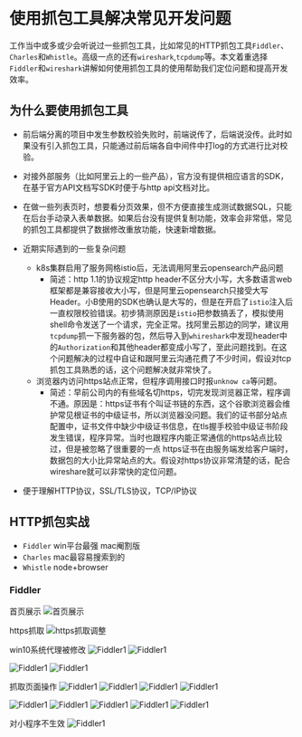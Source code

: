 # 使用抓包工具解决常见开发问题

工作当中或多或少会听说过一些抓包工具，比如常见的HTTP抓包工具`Fiddler`、`Charles`和`Whistle`。高级一点的还有`wireshark`,`tcpdump`等。本文着重选择`Fiddler`和`wireshark`讲解如何使用抓包工具的使用帮助我们定位问题和提高开发效率。

## 为什么要使用抓包工具

- 前后端分离的项目中发生参数校验失败时，前端说传了，后端说没传。此时如果没有引入抓包工具，只能通过前后端各自中间件中打log的方式进行比对校验。

- 对接外部服务（比如阿里云上的一些产品），官方没有提供相应语言的SDK，在基于官方API文档写SDK时便于与http api文档对比。

- 在做一些列表页时，想要看分页效果，但不方便直接生成测试数据SQL，只能在后台手动录入表单数据。如果后台没有提供复制功能，效率会非常低，常见的抓包工具都提供了数据修改重放功能，快速新增数据。

- 近期实际遇到的一些复杂问题
  - k8s集群启用了服务网格istio后，无法调用阿里云opensearch产品问题
    - 简述：http 1.1的协议规定http header不区分大小写，大多数语言web框架都是兼容接收大小写，但是阿里云opensearch只接受大写Header。小B使用的SDK也确认是大写的，但是在开启了`istio`注入后一直权限校验错误。初步猜测原因是`istio`把参数搞丢了，模拟使用shell命令发送了一个请求，完全正常。找阿里云那边的同学，建议用`tcpdump`抓一下服务器的包，然后导入到`whireshark`中发现header中的`Authorization`和其他header都变成小写了，至此问题找到。在这个问题解决的过程中自证和跟阿里云沟通花费了不少时间，假设对tcp抓包工具熟悉的话，这个问题解决就非常快了。
  - 浏览器内访问https站点正常，但程序调用接口时报`unknow ca`等问题。
    - 简述：早前公司内的有些域名切https，切完发现浏览器正常，程序调不通。原因是：https证书有个叫证书链的东西，这个谷歌浏览器会维护常见根证书的中级证书，所以浏览器没问题。我们的证书部分站点配置中，证书文件中缺少中级证书信息，在tls握手校验中级证书阶段发生错误，程序异常。当时也跟程序内能正常通信的https站点比较过，但是被忽略了很重要的一点 https证书在由服务端发给客户端时，数据包的大小比异常站点的大。假设对https协议非常清楚的话，配合wireshare就可以非常快的定位问题。

- 便于理解HTTP协议，SSL/TLS协议，TCP/IP协议

## HTTP抓包实战

- `Fiddler` win平台最强 mac阉割版
- `Charles` mac最容易搜索到的
- `Whistle` node+browser

### Fiddler

首页展示
![首页展示](/assets/proxy/fiddler_index.png)

https抓取
![https抓取调整](/assets/proxy/fiddler_https.png)

win10系统代理被修改
![Fiddler1](/assets/proxy/fiddler_proxy.png)
![Fiddler1](/assets/proxy/fiddler_proxy_2.png)

![Fiddler1](/assets/proxy/fiddler_script.png)
![Fiddler1](/assets/proxy/fiddler_textwizard.png)

抓取页面操作
![Fiddler1](/assets/proxy/fiddler_filter.png)
![Fiddler1](/assets/proxy/fiddler_colipu.png)
![Fiddler1](/assets/proxy/fiddler_cart_post.png)
![Fiddler1](/assets/proxy/fiddler_retry.png)

![Fiddler1](/assets/proxy/fiddler_mobile.png)
![Fiddler1](/assets/proxy/fiddler_m_cert.jpg)
![Fiddler1](/assets/proxy/fiddler_m_cert_2.jpg)
![Fiddler1](/assets/proxy/fiddler_m_wifi.jpg)
![Fiddler1](/assets/proxy/fiddler_m_browser.jpg)

对小程序不生效
![Fiddler1](/assets/proxy/fiddler_m_xcx.jpg)
